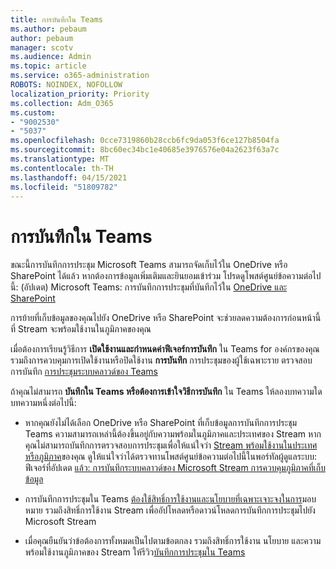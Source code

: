 ```yaml
---
title: การบันทึกใน Teams
ms.author: pebaum
author: pebaum
manager: scotv
ms.audience: Admin
ms.topic: article
ms.service: o365-administration
ROBOTS: NOINDEX, NOFOLLOW
localization_priority: Priority
ms.collection: Adm_O365
ms.custom:
- "9002530"
- "5037"
ms.openlocfilehash: 0cce7319860b28ccb6fc9da053f6ce127b8504fa
ms.sourcegitcommit: 8bc60ec34bc1e40685e3976576e04a2623f63a7c
ms.translationtype: MT
ms.contentlocale: th-TH
ms.lasthandoff: 04/15/2021
ms.locfileid: "51809782"
---
```

# <a name="recording-in-teams"></a>การบันทึกใน Teams

ขณะนี้การบันทึกการประชุม Microsoft Teams สามารถจัดเก็บไว้ใน OneDrive หรือ SharePoint ได้แล้ว หากต้องการข้อมูลเพิ่มเติมและยินยอมเข้าร่วม โปรดดูโพสต์ศูนย์ข้อความต่อไปนี้: (อัปเดต) Microsoft Teams: การบันทึกการประชุมที่บันทึกไว้ใน [OneDrive และ SharePoint](https://portal.microsoft.com/Adminportal/Home?ref=MessageCenter&id=MC222640)

การย้ายที่เก็บข้อมูลของคุณไปยัง OneDrive หรือ SharePoint จะช่วยลดความต้องการก่อนหน้านี้ที่ Stream จะพร้อมใช้งานในภูมิภาคของคุณ

เมื่อต้องการเรียนรู้วิธีการ **เปิดใช้งานและกําหนดค่าฟีเจอร์การบันทึก** ใน Teams for องค์กรของคุณ รวมถึงการควบคุมการเปิดใช้งานหรือปิดใช้งาน **การบันทึก** การประชุมของผู้ใช้เฉพาะราย ตรวจสอบ การบันทึก [การประชุมระบบคลาวด์ของ Teams](https://docs.microsoft.com/microsoftteams/cloud-recording)

ถ้าคุณไม่สามารถ **บันทึกใน Teams หรือต้องการเข้าใจวิธีการบันทึก** ใน Teams ให้ลองบทความใดบทความหนึ่งต่อไปนี้:

- หากคุณยังไม่ได้เลือก OneDrive หรือ SharePoint ที่เก็บข้อมูลการบันทึกการประชุม Teams ความสามารถเหล่านี้ต้องขึ้นอยู่กับความพร้อมในภูมิภาคและประเทศของ Stream หากคุณไม่สามารถบันทึกการตรวจสอบการประชุมเพื่อให้แน่ใจว่า [Stream พร้อมใช้งานในประเทศหรือภูมิภาค](https://docs.microsoft.com/stream/faq#which-regions-does-microsoft-stream-host-my-data-in)ของคุณ ดูให้แน่ใจว่าได้ตรวจทานโพสต์ศูนย์ข้อความต่อไปนี้ในพอร์ทัลผู้ดูแลระบบ: ฟีเจอร์ที่อัปเดต [แล้ว: การบันทึกระบบคลาวด์ของ Microsoft Stream การควบคุมภูมิภาคที่เก็บข้อมูล](https://admin.microsoft.com/AdminPortal/Home#/MessageCenter?id=MC214327)

- การบันทึกการประชุมใน Teams [ต้องใช้สิทธิ์การใช้งานและนโยบายที่เฉพาะเจาะจงในการ](https://docs.microsoft.com/microsoftteams/cloud-recording#prerequisites-for-teams-cloud-meeting-recording)มอบหมาย รวมถึงสิทธิ์การใช้งาน Stream เพื่ออัปโหลดหรือดาวน์โหลดการบันทึกการประชุมไปยัง Microsoft Stream

- เมื่อคุณยืนยันว่าข้อต้องการทั้งหมดเป็นไปตามข้อตกลง รวมถึงสิทธิ์การใช้งาน นโยบาย และความพร้อมใช้งานภูมิภาคของ Stream ให้รีวิว[บันทึกการประชุมใน Teams](https://support.office.com/article/34dfbe7f-b07d-4a27-b4c6-de62f1348c24)
